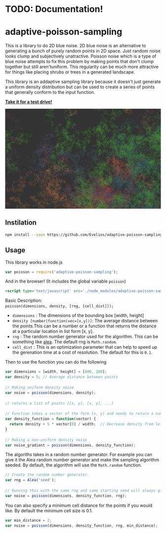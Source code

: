 # TODO: Documentation!

# adaptive-poisson-sampling

This is a library to do 2D blue noise. 2D blue noise is an alternative to
generating a bunch of purely random points in 2D space. Just random noise
looks clump and subjectively unatractive. Poisson noise which is a type of
blue noise attempts to fix this problem by making points that don't clump
together but still aren'tuniform. This regularity can be much more attractive
for things like placing shrubs or trees in a generated landscape.

This library is an addaptive sampling library because it doesn't just generate
a uniform density distribution but can be used to create a series of points
that generally conform to the input function.

[**Take it for a test drive!**](https://evelios.github.io/adaptive-poisson-sampling/example.html)


[![Example Image](example.PNG)](https://evelios.github.io/adaptive-poisson-sampling/example.html)

## Instilation

```sh
npm install --save https://github.com/Evelios/adaptive-poisson-sampling.git
```

##  Usage

This library works in node.js
```js
var poisson = require('adaptive-poisson-sampling');
```

And in the browser! (It includes the global variable `poisson`)
```html
<script type='text/javascript' src='./node_modules/adaptive-poisson-sampling.js'></script>
```

Basic Description:  
`poisson(dimensions, density, [rng, [cell_dist]]);`
+ `dimensions` : The dimensions of the bounding box [width, height]
+ `density [number|function(vec=[x,y])]`: The average distance between the
points.This can be a number or a function that returns the distance at a
particular location in list form [x, y].
+ `rng` : The random number generator used for the algorithm. This can be
something like [alea](https://www.npmjs.com/package/alea). The default
rng is `Math.random`.
+ `cell_dist` : This is an optimization parameter that can help to speed
up the gerenation time at a cost of resolution. The default for this is
`0.1`.

Then to use the function you can do the following
```js
var dimensions = [width, height] = [400, 200];
var density = 5; // Average distance between points

// Making uniform density noise
var noise = poisson(dimensions, density);

// returns a list of points [[x, y], [x, y], ...]

// Function takes a vector of the form [x, y] and needs to return a number
var density_function = function(vector) {
  return density + 5 * vector[0] / width;  // Decrease density from left to right
}

// Making a non-uniform density noise
var noise_gradient = poisson(dimensions, density_function);
```

The algoriths takes in a random number generator. For example you can give it
the Alea random number generator and make the sampling algorithm seeded.
By default, the algorithm will use the `Math.random` function.
```js
// Create the random number generator.
var rng = Alea('seed');

// Running this with the same rng and same starting seed will always give the same results
var noise = poisson(dimensions, density_function, rng);
```

You can also specify a minimum cell distance for the points if you would like. By default the minimum cell size is 0.1.
```js
var min_distance = 2;
var noise = poisson(dimensions, density_function, rng, min_distance);
```
